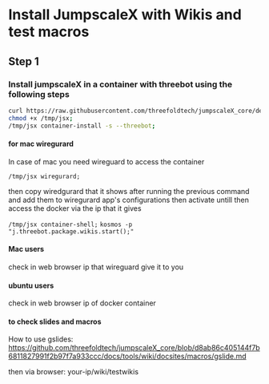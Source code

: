 # Install JumpscaleX with Wikis and test macros

## Step 1

### Install jumpscaleX in a container with threebot using the following steps

```bash
curl https://raw.githubusercontent.com/threefoldtech/jumpscaleX_core/development/install/jsx.py > /tmp/jsx;
chmod +x /tmp/jsx;
/tmp/jsx container-install -s --threebot;
```

#### for mac wiregurard

In case of mac you need wireguard to access the container

`/tmp/jsx wiregurard;`

then copy wiredgurard that it shows after running the previous command
and add them to wiregurard app's configurations then activate untill
then access the docker via the ip that it gives

`/tmp/jsx container-shell;`
`kosmos -p "j.threebot.package.wikis.start();"`

#### Mac users

check in web browser ip that wireguard give it to you

#### ubuntu users

check in web browser ip of docker container

#### to check slides and macros
How to use gslides: https://github.com/threefoldtech/jumpscaleX_core/blob/d8ab86c405144f7b6811827991f2b97f7a933ccc/docs/tools/wiki/docsites/macros/gslide.md

then via browser: your-ip/wiki/testwikis
